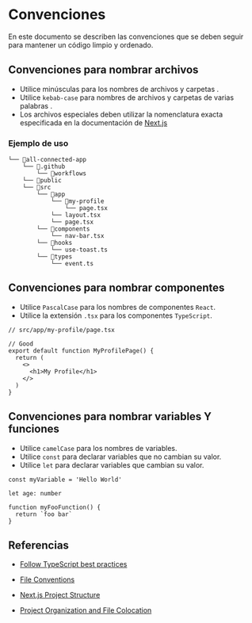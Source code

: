 # Convenciones

En este documento se describen las convenciones que se deben seguir para mantener un código limpio y ordenado.

## Convenciones para nombrar archivos

- Utilice minúsculas para los nombres de archivos y carpetas .
- Utilice `kebab-case` para nombres de archivos y carpetas de varias palabras .
- Los archivos especiales deben utilizar la nomenclatura exacta especificada en la documentación de [Next.js](https://nextjs.org/docs/getting-started/project-structure#app-routing-conventions)

### Ejemplo de uso

```
└── 📁all-connected-app
    └── 📁.github
        └── 📁workflows
    └── 📁public
    └── 📁src
        └── 📁app
            └── 📁my-profile
                └── page.tsx
            └── layout.tsx
            └── page.tsx
        └── 📁components
            └── nav-bar.tsx
        └── 📁hooks
            └── use-toast.ts
        └── 📁types
            └── event.ts
```

## Convenciones para nombrar componentes

- Utilice `PascalCase` para los nombres de componentes `React`.
- Utilice la extensión `.tsx` para los componentes `TypeScript`.

```tsx
// src/app/my-profile/page.tsx

// Good
export default function MyProfilePage() {
  return (
    <>
      <h1>My Profile</h1>
    </>
  )
}
```

## Convenciones para nombrar variables Y funciones

- Utilice `camelCase` para los nombres de variables.
- Utilice `const` para declarar variables que no cambian su valor.
- Utilice `let` para declarar variables que cambian su valor.

```tsx
const myVariable = 'Hello World'

let age: number

function myFooFunction() {
  return `foo bar`
}
```

## Referencias

- [Follow TypeScript best practices](https://docs.aws.amazon.com/prescriptive-guidance/latest/best-practices-cdk-typescript-iac/typescript-best-practices.html)

- [File Conventions](https://nextjs.org/docs/app/api-reference/file-conventions)

- [Next.js Project Structure](https://nextjs.org/docs/getting-started/project-structure#app-routing-conventions)

- [Project Organization and File Colocation](https://nextjs.org/docs/app/building-your-application/routing/colocation)